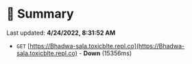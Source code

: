 # 📖 Summary
Last updated: **4/24/2022, 8:31:52 AM**

- `GET` [https://Bhadwa-sala.toxicblte.repl.co](https://Bhadwa-sala.toxicblte.repl.co) - **Down** (15356ms)
